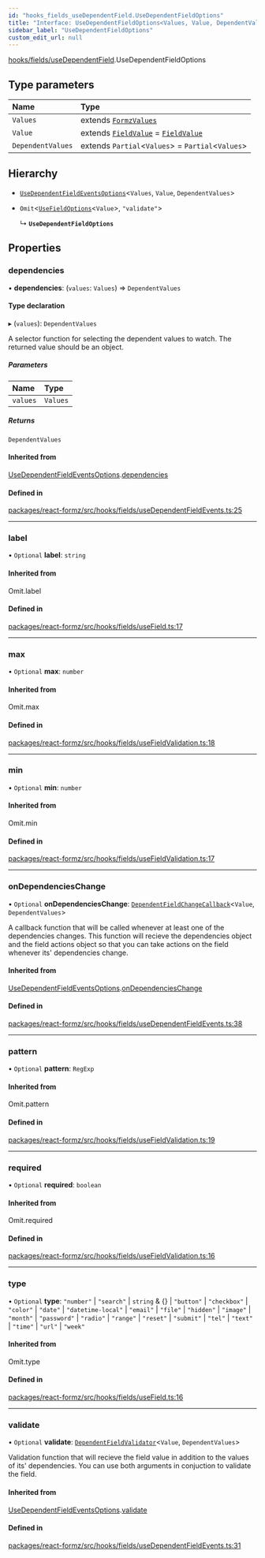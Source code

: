 ```yaml
---
id: "hooks_fields_useDependentField.UseDependentFieldOptions"
title: "Interface: UseDependentFieldOptions<Values, Value, DependentValues>"
sidebar_label: "UseDependentFieldOptions"
custom_edit_url: null
---
```


[hooks/fields/useDependentField](../modules/hooks_fields_useDependentField.md).UseDependentFieldOptions

## Type parameters

| Name | Type |
| :------ | :------ |
| `Values` | extends [`FormzValues`](../modules/types_form.md#formzvalues) |
| `Value` | extends [`FieldValue`](../modules/types_field.md#fieldvalue) = [`FieldValue`](../modules/types_field.md#fieldvalue) |
| `DependentValues` | extends `Partial`<`Values`\> = `Partial`<`Values`\> |

## Hierarchy

- [`UseDependentFieldEventsOptions`](hooks_fields_useDependentFieldEvents.UseDependentFieldEventsOptions.md)<`Values`, `Value`, `DependentValues`\>

- `Omit`<[`UseFieldOptions`](hooks_fields_useField.UseFieldOptions.md)<`Value`\>, ``"validate"``\>

  ↳ **`UseDependentFieldOptions`**

## Properties

### dependencies

• **dependencies**: (`values`: `Values`) => `DependentValues`

#### Type declaration

▸ (`values`): `DependentValues`

A selector function for selecting the dependent values to watch.
The returned value should be an object.

##### Parameters

| Name | Type |
| :------ | :------ |
| `values` | `Values` |

##### Returns

`DependentValues`

#### Inherited from

[UseDependentFieldEventsOptions](hooks_fields_useDependentFieldEvents.UseDependentFieldEventsOptions.md).[dependencies](hooks_fields_useDependentFieldEvents.UseDependentFieldEventsOptions.md#dependencies)

#### Defined in

[packages/react-formz/src/hooks/fields/useDependentFieldEvents.ts:25](https://github.com/ZerryStack/react-formz/blob/main/packages/react-formz/src/hooks/fields/useDependentFieldEvents.ts#L25)

___

### label

• `Optional` **label**: `string`

#### Inherited from

Omit.label

#### Defined in

[packages/react-formz/src/hooks/fields/useField.ts:17](https://github.com/ZerryStack/react-formz/blob/main/packages/react-formz/src/hooks/fields/useField.ts#L17)

___

### max

• `Optional` **max**: `number`

#### Inherited from

Omit.max

#### Defined in

[packages/react-formz/src/hooks/fields/useFieldValidation.ts:18](https://github.com/ZerryStack/react-formz/blob/main/packages/react-formz/src/hooks/fields/useFieldValidation.ts#L18)

___

### min

• `Optional` **min**: `number`

#### Inherited from

Omit.min

#### Defined in

[packages/react-formz/src/hooks/fields/useFieldValidation.ts:17](https://github.com/ZerryStack/react-formz/blob/main/packages/react-formz/src/hooks/fields/useFieldValidation.ts#L17)

___

### onDependenciesChange

• `Optional` **onDependenciesChange**: [`DependentFieldChangeCallback`](../modules/types_field.md#dependentfieldchangecallback)<`Value`, `DependentValues`\>

A callback function that will be called whenever at least one of the
dependencies changes. This function will recieve the dependencies object and
the field actions object so that you can take actions on the field whenever
its' dependencies change.

#### Inherited from

[UseDependentFieldEventsOptions](hooks_fields_useDependentFieldEvents.UseDependentFieldEventsOptions.md).[onDependenciesChange](hooks_fields_useDependentFieldEvents.UseDependentFieldEventsOptions.md#ondependencieschange)

#### Defined in

[packages/react-formz/src/hooks/fields/useDependentFieldEvents.ts:38](https://github.com/ZerryStack/react-formz/blob/main/packages/react-formz/src/hooks/fields/useDependentFieldEvents.ts#L38)

___

### pattern

• `Optional` **pattern**: `RegExp`

#### Inherited from

Omit.pattern

#### Defined in

[packages/react-formz/src/hooks/fields/useFieldValidation.ts:19](https://github.com/ZerryStack/react-formz/blob/main/packages/react-formz/src/hooks/fields/useFieldValidation.ts#L19)

___

### required

• `Optional` **required**: `boolean`

#### Inherited from

Omit.required

#### Defined in

[packages/react-formz/src/hooks/fields/useFieldValidation.ts:16](https://github.com/ZerryStack/react-formz/blob/main/packages/react-formz/src/hooks/fields/useFieldValidation.ts#L16)

___

### type

• `Optional` **type**: ``"number"`` \| ``"search"`` \| `string` & {} \| ``"button"`` \| ``"checkbox"`` \| ``"color"`` \| ``"date"`` \| ``"datetime-local"`` \| ``"email"`` \| ``"file"`` \| ``"hidden"`` \| ``"image"`` \| ``"month"`` \| ``"password"`` \| ``"radio"`` \| ``"range"`` \| ``"reset"`` \| ``"submit"`` \| ``"tel"`` \| ``"text"`` \| ``"time"`` \| ``"url"`` \| ``"week"``

#### Inherited from

Omit.type

#### Defined in

[packages/react-formz/src/hooks/fields/useField.ts:16](https://github.com/ZerryStack/react-formz/blob/main/packages/react-formz/src/hooks/fields/useField.ts#L16)

___

### validate

• `Optional` **validate**: [`DependentFieldValidator`](../modules/types_field.md#dependentfieldvalidator)<`Value`, `DependentValues`\>

Validation function that will recieve the field value in addition to
the values of its' dependencies. You can use both arguments in conjuction
to validate the field.

#### Inherited from

[UseDependentFieldEventsOptions](hooks_fields_useDependentFieldEvents.UseDependentFieldEventsOptions.md).[validate](hooks_fields_useDependentFieldEvents.UseDependentFieldEventsOptions.md#validate)

#### Defined in

[packages/react-formz/src/hooks/fields/useDependentFieldEvents.ts:31](https://github.com/ZerryStack/react-formz/blob/main/packages/react-formz/src/hooks/fields/useDependentFieldEvents.ts#L31)
